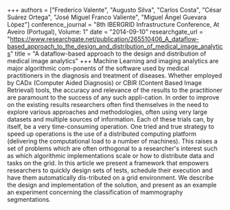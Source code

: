 +++
authors = ["Frederico Valente", "Augusto Silva", "Carlos Costa", "César Suárez Ortega", "José Miguel Franco Valiente", "Miguel Ángel Guevara López"]
conference_journal = "8th IBERGRID Infrastructure Conference, At Aveiro (Portugal), Volume: 1"
date = "2014-09-10"
researchgate_url = "https://www.researchgate.net/publication/265510406_A_dataflow-based_approach_to_the_design_and_distribution_of_medical_image_analytics"
title = "A dataflow-based approach to the design and distribution of medical image analytics"
+++
Machine Learning and imaging analytics are major algorithmic com-ponents of the software used by medical practitioners in the diagnosis and treatment of diseases. Whether employed by CADx (Computer Aided Diagnosis) or CBIR (Content Based Image Retrieval) tools, the accuracy and relevance of the results to the practitioner are paramount to the success of any such appli-cation. In order to improve on the existing results researchers often find themselves in the need to explore various approaches and methodologies, often using very large datasets and multiple sources of information. Each of these trials can, by itself, be a very time-consuming operation. One tried and true strategy to speed up operations is the use of a distributed computing platform (delivering the computational load to a number of machines). This raises a set of problems which are often orthogonal to a researcher's interest such as which algorithmic implementations scale or how to distribute data and tasks on the grid. In this article we present a framework that empowers researchers to quickly design sets of tests, schedule their execution and have them automatically dis-tributed on a grid environment. We describe the design and implementation of the solution, and present as an example an experiment concerning the classification of mammography segmentations.
